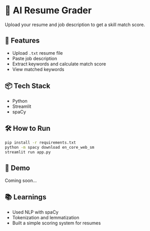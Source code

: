 
# 🧾 AI Resume Grader

Upload your resume and job description to get a skill match score.

## 🚀 Features
- Upload `.txt` resume file
- Paste job description
- Extract keywords and calculate match score
- View matched keywords

## 📦 Tech Stack
- Python
- Streamlit
- spaCy

## 🛠️ How to Run
```bash
pip install -r requirements.txt
python -m spacy download en_core_web_sm
streamlit run app.py
```

## 📸 Demo
Coming soon...

## 📚 Learnings
- Used NLP with spaCy
- Tokenization and lemmatization
- Built a simple scoring system for resumes
